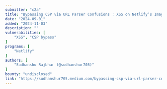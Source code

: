 ```yaml
---
submitter: "c2a"
title: "Bypassing CSP via URL Parser Confusions : XSS on Netlify’s Image CDN"
date: "2024-09-01"
added: "2024-11-03"
description: ""
vulnerabilities: [
    "XSS", "CSP bypass"
]
programs: [
    "Netlify"
]
authors: [
    "Sudhanshu Rajbhar (@sudhanshur705)"
]
bounty: "undisclosed"
link: "https://sudhanshur705.medium.com/bypassing-csp-via-url-parser-confusions-xss-on-netlifys-image-cdn-755a27065fd9"
---
```





